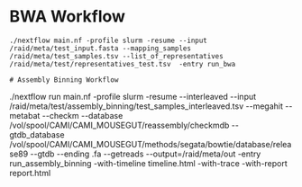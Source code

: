 

# BWA Workflow

```
./nextflow main.nf -profile slurm -resume --input /raid/meta/test_input.fasta --mapping_samples /raid/meta/test_samples.tsv --list_of_representatives /raid/meta/test/representatives_test.tsv  -entry run_bwa

# Assembly Binning Workflow

```
./nextflow run main.nf -profile slurm -resume  --interleaved --input /raid/meta/test/assembly_binning/test_samples_interleaved.tsv --megahit --metabat  --checkm --database /vol/spool/CAMI/CAMI_MOUSEGUT/reassembly/checkmdb  --gtdb_database /vol/spool/CAMI/CAMI_MOUSEGUT/methods/segata/bowtie/database/release89 --gtdb --ending .fa --getreads  --output=/raid/meta/out  -entry run_assembly_binning -with-timeline timeline.html -with-trace -with-report report.html
```
